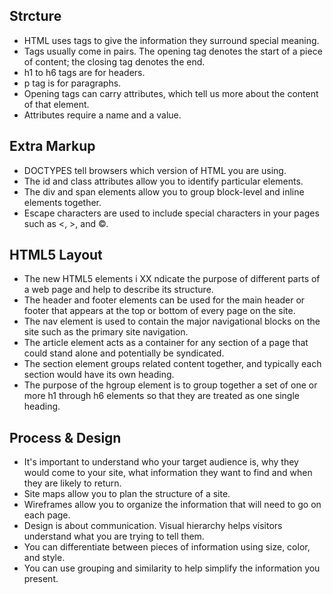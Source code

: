 ## Strcture
* HTML uses tags to give the information they surround special meaning.
* Tags usually come in pairs. The opening tag denotes the start of a piece of content; the closing tag denotes the end.
* h1 to h6 tags are for headers.
* p tag is for paragraphs.
* Opening tags can carry attributes, which tell us more about the content of that element.
* Attributes require a name and a value.
## Extra Markup
* DOCTYPES tell browsers which version of HTML you are using.
* The id and class attributes allow you to identify particular elements.
* The div and span elements allow you to group block-level and inline elements together.
* Escape characters are used to include special characters in your pages such as <, >, and ©.
## HTML5 Layout
* The new HTML5 elements i XX ndicate the purpose of different parts of a web page and help to describe its structure.
* The header and footer elements can be used for the main header or footer that appears at the top or bottom of every page on the site.
* The nav element is used to contain the major navigational blocks on the site such as the primary site navigation.
* The article element acts as a container for any section of a page that could stand alone and potentially be syndicated.
* The section element groups related content together, and typically each section would have its own heading.
* The purpose of the hgroup element is to group together a set of one or more h1 through h6 elements so that they are treated as one single heading.
## Process & Design
* It's important to understand who your target audience is, why they would come to your site, what information
they want to find and when they are likely to return.
* Site maps allow you to plan the structure of a site.
* Wireframes allow you to organize the information that will need to go on each page.
* Design is about communication. Visual hierarchy helps visitors understand what you are trying to tell them.
* You can differentiate between pieces of information using size, color, and style.
* You can use grouping and similarity to help simplify the information you present.

